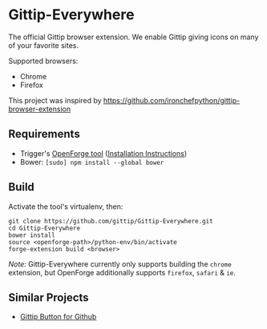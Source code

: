 Gittip-Everywhere
=================

The official Gittip browser extension. We enable Gittip giving icons on
many of your favorite sites.

Supported browsers:

* Chrome
* Firefox

This project was inspired by
https://github.com/ironchefpython/gittip-browser-extension

## Requirements

* Trigger's [OpenForge tool][openforge-about] ([Installation Instructions][openforge-install])
* Bower: `[sudo] npm install --global bower`

## Build

Activate the tool's virtualenv, then:

    git clone https://github.com/gittip/Gittip-Everywhere.git
    cd Gittip-Everywhere
    bower install
    source <openforge-path>/python-env/bin/activate
    forge-extension build <browser>

*Note:* Gittip-Everywhere currently only supports building the `chrome`
extension, but OpenForge additionally supports `firefox`, `safari` &
`ie`.

## Similar Projects

- [Gittip Button for Github][gittip-button]

<!-- Links -->
   [openforge-install]: https://github.com/trigger-corp/browser-extensions#readme
   [openforge-about]:   http://trigger.io/cross-platform-application-development-blog/2013/09/10/introducing-openforge-an-open-source-cross-platform-browser-add-on-framework/
   [gittip-button]:     https://github.com/nathancahill/gittip-button
